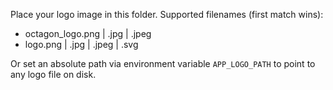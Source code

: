 Place your logo image in this folder. Supported filenames (first match wins):

- octagon_logo.png | .jpg | .jpeg
- logo.png | .jpg | .jpeg | .svg

Or set an absolute path via environment variable `APP_LOGO_PATH` to point to any logo file on disk.

